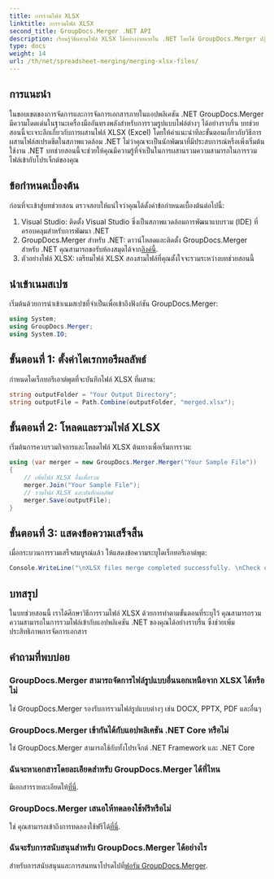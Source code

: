 ```yaml
---
title: การรวมไฟล์ XLSX
linktitle: การรวมไฟล์ XLSX
second_title: GroupDocs.Merger .NET API
description: เรียนรู้วิธีผสานไฟล์ XLSX ได้อย่างง่ายดายใน .NET โดยใช้ GroupDocs.Merger ปฏิบัติตามบทช่วยสอนทีละขั้นตอนนี้เพื่อการจัดการเอกสารที่ราบรื่น
type: docs
weight: 14
url: /th/net/spreadsheet-merging/merging-xlsx-files/
---
```

## การแนะนำ
ในขอบเขตของการจัดการและการจัดการเอกสารภายในแอปพลิเคชัน .NET GroupDocs.Merger มีความโดดเด่นในฐานะเครื่องมืออันทรงพลังสำหรับการรวมรูปแบบไฟล์ต่างๆ ได้อย่างราบรื่น บทช่วยสอนนี้จะเจาะลึกเกี่ยวกับการผสานไฟล์ XLSX (Excel) โดยให้คำแนะนำทีละขั้นตอนเกี่ยวกับวิธีการผสานไฟล์สเปรดชีตในสภาพแวดล้อม .NET ไม่ว่าคุณจะเป็นนักพัฒนาที่มีประสบการณ์หรือเพิ่งเริ่มต้นใช้งาน .NET บทช่วยสอนนี้จะช่วยให้คุณมีความรู้ที่จำเป็นในการผสานรวมความสามารถในการรวมไฟล์เข้ากับโปรเจ็กต์ของคุณ
## ข้อกำหนดเบื้องต้น
ก่อนที่จะเข้าสู่บทช่วยสอน ตรวจสอบให้แน่ใจว่าคุณได้ตั้งค่าข้อกำหนดเบื้องต้นต่อไปนี้:
1. Visual Studio: ติดตั้ง Visual Studio ซึ่งเป็นสภาพแวดล้อมการพัฒนาแบบรวม (IDE) ที่ครอบคลุมสำหรับการพัฒนา .NET
2. GroupDocs.Merger สำหรับ .NET: ดาวน์โหลดและติดตั้ง GroupDocs.Merger สำหรับ .NET คุณสามารถขอรับห้องสมุดได้จาก[ลิงค์นี้](https://releases.groupdocs.com/merger/net/).
3. ตัวอย่างไฟล์ XLSX: เตรียมไฟล์ XLSX สองสามไฟล์ที่คุณตั้งใจจะรวมระหว่างบทช่วยสอนนี้

## นำเข้าเนมสเปซ
เริ่มต้นด้วยการนำเข้าเนมสเปซที่จำเป็นเพื่อเข้าถึงฟังก์ชัน GroupDocs.Merger:
```csharp
using System; 
using GroupDocs.Merger;
using System.IO;
```
## ขั้นตอนที่ 1: ตั้งค่าไดเรกทอรีผลลัพธ์
กำหนดไดเร็กทอรีเอาต์พุตที่จะบันทึกไฟล์ XLSX ที่ผสาน:
```csharp
string outputFolder = "Your Output Directory";
string outputFile = Path.Combine(outputFolder, "merged.xlsx");
```
## ขั้นตอนที่ 2: โหลดและรวมไฟล์ XLSX
เริ่มต้นการควบรวมกิจการและโหลดไฟล์ XLSX ต้นทางเพื่อเริ่มการรวม:
```csharp
using (var merger = new GroupDocs.Merger.Merger("Your Sample File"))
{
    // เพิ่มไฟล์ XLSX อื่นเพื่อรวม
    merger.Join("Your Sample File");
    // รวมไฟล์ XLSX และบันทึกผลลัพธ์
    merger.Save(outputFile);
}
```
## ขั้นตอนที่ 3: แสดงข้อความเสร็จสิ้น
เมื่อกระบวนการรวมเสร็จสมบูรณ์แล้ว ให้แสดงข้อความระบุไดเร็กทอรีเอาต์พุต:
```csharp
Console.WriteLine("\nXLSX files merge completed successfully. \nCheck output in {0}", outputFolder);
```

## บทสรุป
ในบทช่วยสอนนี้ เราได้ศึกษาวิธีการรวมไฟล์ XLSX ด้วยการทำตามขั้นตอนที่ระบุไว้ คุณสามารถรวมความสามารถในการรวมไฟล์เข้ากับแอปพลิเคชัน .NET ของคุณได้อย่างราบรื่น ซึ่งช่วยเพิ่มประสิทธิภาพการจัดการเอกสาร

## คำถามที่พบบ่อย
### GroupDocs.Merger สามารถจัดการไฟล์รูปแบบอื่นนอกเหนือจาก XLSX ได้หรือไม่
ใช่ GroupDocs.Merger รองรับการรวมไฟล์รูปแบบต่างๆ เช่น DOCX, PPTX, PDF และอื่นๆ
### GroupDocs.Merger เข้ากันได้กับแอปพลิเคชัน .NET Core หรือไม่
ใช่ GroupDocs.Merger สามารถใช้กับทั้งโปรเจ็กต์ .NET Framework และ .NET Core
### ฉันจะหาเอกสารโดยละเอียดสำหรับ GroupDocs.Merger ได้ที่ไหน
 มีเอกสารรายละเอียดให้[ที่นี่](https://reference.groupdocs.com/merger/net/).
### GroupDocs.Merger เสนอให้ทดลองใช้ฟรีหรือไม่
 ใช่ คุณสามารถเข้าถึงการทดลองใช้ฟรีได้[ที่นี่](https://releases.groupdocs.com/).
### ฉันจะรับการสนับสนุนสำหรับ GroupDocs.Merger ได้อย่างไร
 สำหรับการสนับสนุนและการสนทนาโปรดไปที่[ฟอรัม GroupDocs.Merger](https://forum.groupdocs.com/c/merger/32).
